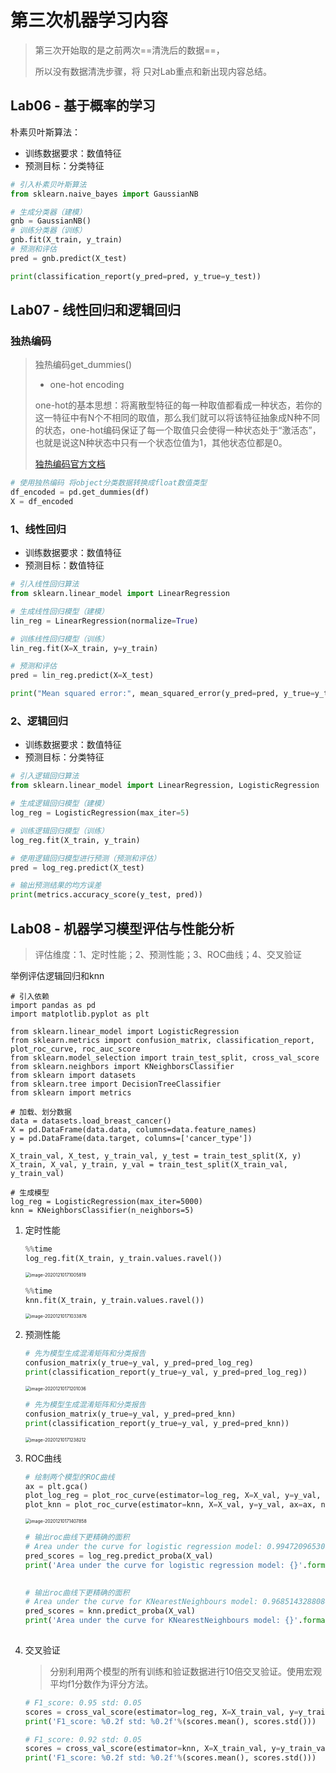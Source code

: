 # 第三次机器学习内容

> 第三次开始取的是之前两次==清洗后的数据==，
>
> 所以没有数据清洗步骤，将 只对Lab重点和新出现内容总结。

## Lab06 - 基于概率的学习

朴素贝叶斯算法：

- 训练数据要求：数值特征
- 预测目标：分类特征

```python
# 引入朴素贝叶斯算法
from sklearn.naive_bayes import GaussianNB

# 生成分类器（建模）
gnb = GaussianNB()
# 训练分类器（训练）
gnb.fit(X_train, y_train)
# 预测和评估
pred = gnb.predict(X_test)

print(classification_report(y_pred=pred, y_true=y_test))
```



## Lab07 - 线性回归和逻辑回归

### 独热编码

> 独热编码get_dummies()
>
> - one-hot encoding
>
> ​    one-hot的基本思想：将离散型特征的每一种取值都看成一种状态，若你的这一特征中有N个不相同的取值，那么我们就可以将该特征抽象成N种不同的状态，one-hot编码保证了每一个取值只会使得一种状态处于“激活态”，也就是说这N种状态中只有一个状态位值为1，其他状态位都是0。
>
> [独热编码官方文档](https://pandas.pydata.org/pandas-docs/stable/reference/api/pandas.get_dummies.html)

```python
# 使用独热编码 将object分类数据转换成float数值类型
df_encoded = pd.get_dummies(df)
X = df_encoded
```



### 1、线性回归

- 训练数据要求：数值特征
- 预测目标：数值特征

```python
# 引入线性回归算法
from sklearn.linear_model import LinearRegression

# 生成线性回归模型（建模）
lin_reg = LinearRegression(normalize=True)

# 训练线性回归模型（训练）
lin_reg.fit(X=X_train, y=y_train)

# 预测和评估
pred = lin_reg.predict(X=X_test)

print("Mean squared error:", mean_squared_error(y_pred=pred, y_true=y_test))
```

### 2、逻辑回归

- 训练数据要求：数值特征
- 预测目标：分类特征

```python
# 引入逻辑回归算法
from sklearn.linear_model import LinearRegression, LogisticRegression

# 生成逻辑回归模型（建模）
log_reg = LogisticRegression(max_iter=5)

# 训练逻辑回归模型（训练）
log_reg.fit(X_train, y_train)

# 使用逻辑回归模型进行预测（预测和评估）
pred = log_reg.predict(X_test)

# 输出预测结果的均方误差
print(metrics.accuracy_score(y_test, pred))
```

## Lab08 - 机器学习模型评估与性能分析

> 评估维度：1、定时性能；2、预测性能；3、ROC曲线；4、交叉验证

举例评估逻辑回归和knn

```
# 引入依赖
import pandas as pd
import matplotlib.pyplot as plt

from sklearn.linear_model import LogisticRegression
from sklearn.metrics import confusion_matrix, classification_report, plot_roc_curve, roc_auc_score
from sklearn.model_selection import train_test_split, cross_val_score
from sklearn.neighbors import KNeighborsClassifier
from sklearn import datasets
from sklearn.tree import DecisionTreeClassifier
from sklearn import metrics

# 加载、划分数据
data = datasets.load_breast_cancer()
X = pd.DataFrame(data.data, columns=data.feature_names)
y = pd.DataFrame(data.target, columns=['cancer_type'])

X_train_val, X_test, y_train_val, y_test = train_test_split(X, y)
X_train, X_val, y_train, y_val = train_test_split(X_train_val, y_train_val)

# 生成模型
log_reg = LogisticRegression(max_iter=5000)
knn = KNeighborsClassifier(n_neighbors=5)
```

1. 定时性能

   ```python
   %%time
   log_reg.fit(X_train, y_train.values.ravel())
   ```

   <img src="/Users/seafyliang/工作/Hyetec/Lab/机器学习内容总结/机器学习内容总结.assets/image-20201210171005819.png" alt="image-20201210171005819" style="zoom:50%;" />

   ```python
   %%time
   knn.fit(X_train, y_train.values.ravel())
   ```

   <img src="/Users/seafyliang/工作/Hyetec/Lab/机器学习内容总结/机器学习内容总结.assets/image-20201210171033876.png" alt="image-20201210171033876" style="zoom:50%;" />

2. 预测性能

   ```python
   # 先为模型生成混淆矩阵和分类报告
   confusion_matrix(y_true=y_val, y_pred=pred_log_reg)
   print(classification_report(y_true=y_val, y_pred=pred_log_reg))
   ```

   <img src="/Users/seafyliang/工作/Hyetec/Lab/机器学习内容总结/机器学习内容总结.assets/image-20201210171201036.png" alt="image-20201210171201036" style="zoom:50%;" />

   ```python
   # 先为模型生成混淆矩阵和分类报告
   confusion_matrix(y_true=y_val, y_pred=pred_knn)
   print(classification_report(y_true=y_val, y_pred=pred_knn))
   ```

   <img src="/Users/seafyliang/工作/Hyetec/Lab/机器学习内容总结/机器学习内容总结.assets/image-20201210171238212.png" alt="image-20201210171238212" style="zoom:50%;" />

3. ROC曲线

   ```python
   # 绘制两个模型的ROC曲线
   ax = plt.gca()
   plot_log_reg = plot_roc_curve(estimator=log_reg, X=X_val, y=y_val, ax=ax, name='Logistic_Regression')
   plot_knn = plot_roc_curve(estimator=knn, X=X_val, y=y_val, ax=ax, name='KNN')
   ```

   <img src="/Users/seafyliang/工作/Hyetec/Lab/机器学习内容总结/机器学习内容总结.assets/image-20201210171407858.png" alt="image-20201210171407858" style="zoom:50%;" />

   ```python
   # 输出roc曲线下更精确的面积
   # Area under the curve for logistic regression model: 0.9947209653092006 
   pred_scores = log_reg.predict_proba(X_val)
   print('Area under the curve for logistic regression model: {}'.format(roc_auc_score(y_true=y_val,
                                                                                       y_score=pred_scores[:, 1])))                                                                               
   ```

   ```python
   # 输出roc曲线下更精确的面积
   # Area under the curve for KNearestNeighbours model: 0.9685143288084465
   pred_scores = knn.predict_proba(X_val)
   print('Area under the curve for KNearestNeighbours model: {}'.format(roc_auc_score(y_true=y_val,
                                                                                      y_score=pred_scores[:, 1])))
   ```

4. 交叉验证

   > 分别利用两个模型的所有训练和验证数据进行10倍交叉验证。使用宏观平均f1分数作为评分方法。

   ```python
   # F1_score: 0.95 std: 0.05
   scores = cross_val_score(estimator=log_reg, X=X_train_val, y=y_train_val.values.ravel(), cv=10, scoring='f1_macro')
   print('F1_score: %0.2f std: %0.2f'%(scores.mean(), scores.std()))
   ```

   ```python
   # F1_score: 0.92 std: 0.05
   scores = cross_val_score(estimator=knn, X=X_train_val, y=y_train_val.values.ravel(), cv=10, scoring='f1_macro')
   print('F1_score: %0.2f std: %0.2f'%(scores.mean(), scores.std()))
   ```

   


